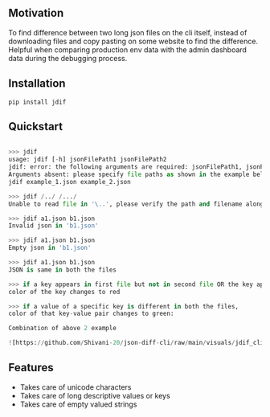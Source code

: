 ## Motivation

To find difference between two long json files on the cli itself, instead of downloading files and copy pasting on some website to find the difference. Helpful when comparing production env data with the admin dashboard data during the debugging process.

## Installation

``pip install jdif``

## Quickstart

```python

>>> jdif
usage: jdif [-h] jsonFilePath1 jsonFilePath2
jdif: error: the following arguments are required: jsonFilePath1, jsonFilePath2
Arguments absent: please specify file paths as shown in the example below:
jdif example_1.json example_2.json

>>> jdif /../ /.../
Unable to read file in '\..', please verify the path and filename alongwith the extension

>>> jdif a1.json b1.json 
Invalid json in 'b1.json'

>>> jdif a1.json b1.json
Empty json in 'b1.json'

>>> jdif a1.json b1.json
JSON is same in both the files

>>> if a key appears in first file but not in second file OR the key appears in second file but not in first file,
color of the key changes to red

>>> if a value of a specific key is different in both the files, 
color of that key-value pair changes to green:

Combination of above 2 example

![https://github.com/Shivani-20/json-diff-cli/raw/main/visuals/jdif_cli.png](visuals/jdif_cli.png)

```

## Features

* Takes care of unicode characters
* Takes care of long descriptive values or keys
* Takes care of empty valued strings